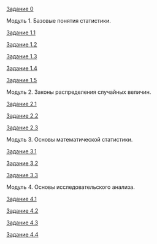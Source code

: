 
[Задание 0](https://github.com/AndreyPovaliy/ITMO_DS/tree/main/04_basic_statistic/task_0.txt)

Модуль 1. Базовые понятия статистики.

[Задание 1.1](https://github.com/AndreyPovaliy/ITMO_DS/tree/main/04_basic_statistic/task_1_1.txt)

[Задание 1.2](https://github.com/AndreyPovaliy/ITMO_DS/tree/main/04_basic_statistic/task_1_2.txt)

[Задание 1.3](https://github.com/AndreyPovaliy/ITMO_DS/tree/main/04_basic_statistic/task_1_3.txt)

[Задание 1.4](https://github.com/AndreyPovaliy/ITMO_DS/tree/main/04_basic_statistic/task_1_4.py)

[Задание 1.5](https://github.com/AndreyPovaliy/ITMO_DS/tree/main/04_basic_statistic/task_1_5.py)

Модуль 2. Законы распределения случайных величин.

[Задание 2.1](https://github.com/AndreyPovaliy/ITMO_DS/tree/main/04_basic_statistic/task_0.txt)

[Задание 2.2](https://github.com/AndreyPovaliy/ITMO_DS/tree/main/04_basic_statistic/task_0.txt)

[Задание 2.3](https://github.com/AndreyPovaliy/ITMO_DS/tree/main/04_basic_statistic/task_0.txt)

Модуль 3. Основы математической статистики.

[Задание 3.1](https://github.com/AndreyPovaliy/ITMO_DS/tree/main/04_basic_statistic/task_0.txt)

[Задание 3.2](https://github.com/AndreyPovaliy/ITMO_DS/tree/main/04_basic_statistic/task_0.txt)

[Задание 3.3](https://github.com/AndreyPovaliy/ITMO_DS/tree/main/04_basic_statistic/task_0.txt)

Модуль 4. Основы исследовательского анализа.

[Задание 4.1](https://github.com/AndreyPovaliy/ITMO_DS/tree/main/04_basic_statistic/task_0.txt)

[Задание 4.2](https://github.com/AndreyPovaliy/ITMO_DS/tree/main/04_basic_statistic/task_0.txt)

[Задание 4.3](https://github.com/AndreyPovaliy/ITMO_DS/tree/main/04_basic_statistic/task_0.txt)

[Задание 4.4](https://github.com/AndreyPovaliy/ITMO_DS/tree/main/04_basic_statistic/task_0.txt)
